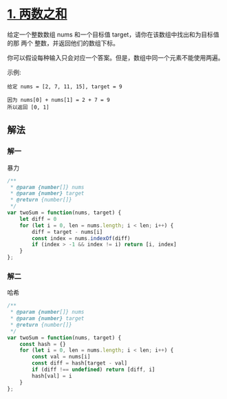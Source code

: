 # [1. 两数之和](https://leetcode-cn.com/problems/two-sum/)
给定一个整数数组 nums 和一个目标值 target，请你在该数组中找出和为目标值的那 两个 整数，并返回他们的数组下标。

你可以假设每种输入只会对应一个答案。但是，数组中同一个元素不能使用两遍。

 

示例:
```
给定 nums = [2, 7, 11, 15], target = 9

因为 nums[0] + nums[1] = 2 + 7 = 9
所以返回 [0, 1]
```
## 解法
### 解一
暴力
```js
/**
 * @param {number[]} nums
 * @param {number} target
 * @return {number[]}
 */
var twoSum = function(nums, target) {
    let diff = 0
    for (let i = 0, len = nums.length; i < len; i++) {
        diff = target - nums[i]
        const index = nums.indexOf(diff)
        if (index > -1 && index != i) return [i, index]
    }
};
```
### 解二
哈希
```js
/**
 * @param {number[]} nums
 * @param {number} target
 * @return {number[]}
 */
var twoSum = function(nums, target) {
    const hash = {}
    for (let i = 0, len = nums.length; i < len; i++) {
        const val = nums[i]
        const diff = hash[target - val]
        if (diff !== undefined) return [diff, i]
        hash[val] = i
    }
};
```
